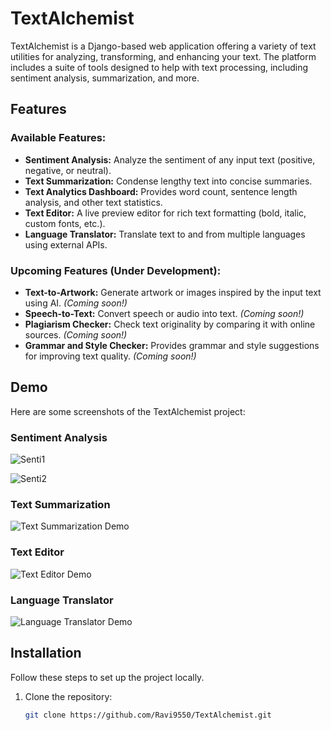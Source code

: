 # TextAlchemist

TextAlchemist is a Django-based web application offering a variety of text utilities for analyzing, transforming, and enhancing your text. The platform includes a suite of tools designed to help with text processing, including sentiment analysis, summarization, and more. 

## Features

### Available Features:
- **Sentiment Analysis:** Analyze the sentiment of any input text (positive, negative, or neutral).
- **Text Summarization:** Condense lengthy text into concise summaries.
- **Text Analytics Dashboard:** Provides word count, sentence length analysis, and other text statistics.
- **Text Editor:** A live preview editor for rich text formatting (bold, italic, custom fonts, etc.).
- **Language Translator:** Translate text to and from multiple languages using external APIs.
  
### Upcoming Features (Under Development):
- **Text-to-Artwork:** Generate artwork or images inspired by the input text using AI. *(Coming soon!)*
- **Speech-to-Text:** Convert speech or audio into text. *(Coming soon!)*
- **Plagiarism Checker:** Check text originality by comparing it with online sources. *(Coming soon!)*
- **Grammar and Style Checker:** Provides grammar and style suggestions for improving text quality. *(Coming soon!)*

## Demo

Here are some screenshots of the TextAlchemist project:

### Sentiment Analysis


![Senti1](https://github.com/user-attachments/assets/2cd42f79-ff59-44b6-a186-dd7cd63206a0)

![Senti2](https://github.com/user-attachments/assets/9e0c72fa-1b0c-4b29-933b-3ead93f8b1b6)


### Text Summarization
![Text Summarization Demo](assets/images/text_summarization_demo.png)

### Text Editor
![Text Editor Demo](assets/images/text_editor_demo.png)

### Language Translator
![Language Translator Demo](assets/images/language_translator_demo.png)

## Installation

Follow these steps to set up the project locally.

1. Clone the repository:
   ```bash
   git clone https://github.com/Ravi9550/TextAlchemist.git
